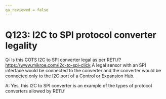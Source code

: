 ```yaml
---
qa_reviewed = false
---
```


# Q123: I2C to SPI protocol converter legality

Q: Is this COTS I2C to SPI converter legal as per RE11.f? https://www.mikroe.com/i2c-to-spi-click
A legal sensor with an SPI interface would be connected to the converter and the converter would be connected only to the I2C port of a Control or Expansion Hub.

A: Yes, this I2C to SPI converter is an example of the types of protocol converters allowed by RE11.f